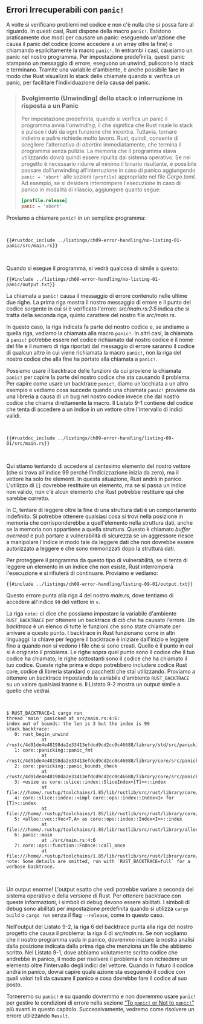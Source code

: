 ## Errori Irrecuperabili con `panic!`

A volte si verificano problemi nel codice e non c'è nulla che si possa fare al riguardo. In questi casi, Rust dispone della macro `panic!`. Esistono praticamente due modi per causare un panic: eseguendo un'azione che causa il panic del codice (come
accedere a un array oltre la fine) o chiamando esplicitamente la macro `panic!`.
In entrambi i casi, causiamo un panic nel nostro programma. Per impostazione predefinita, questi panic
stampano un messaggio di errore, eseguono un unwind, puliscono lo stack e terminano. Tramite una
variabile d'ambiente, è anche possibile fare in modo che Rust visualizzi lo stack delle chiamate quando si verifica un
panic, per facilitare l'individuazione della causa del panic.

> ### Svolgimento (Unwinding) dello stack o interruzione in risposta a un Panic
>
> Per impostazione predefinita, quando si verifica un panic il programma avvia l'_unwinding_, il che significa
> che Rust risale lo stack e pulisce i dati da ogni funzione che
> incontra. Tuttavia, tornare indietro e pulire richiede molto lavoro. Rust,
> quindi, consente di scegliere l'alternativa di _abortire_ immediatamente,
> che termina il programma senza pulizia.
> La memoria che il programma stava utilizzando dovrà quindi essere ripulita dal
> sistema operativo. Se nel progetto è necessario ridurre al minimo il binario risultante,
> è possibile passare dall'unwinding all'interruzione in caso di panico
> aggiungendo `panic = 'abort'` alle sezioni `[profile]` appropriate nel file
> _Cargo.toml_. Ad esempio, se si desidera interrompere l'esecuzione in caso di panico in modalità di rilascio,
> aggiungere quanto segue:
>
> ```toml
> [profile.release]
> panic = 'abort'
> ```

Proviamo a chiamare `panic!` in un semplice programma:

<Listing file-name="src/main.rs">

```rust,should_panic,panics
{{#rustdoc_include ../listings/ch09-error-handling/no-listing-01-panic/src/main.rs}}
```

</Listing>

Quando si esegue il programma, si vedrà qualcosa di simile a questo:

```console
{{#include ../listings/ch09-error-handling/no-listing-01-panic/output.txt}}
```

La chiamata a `panic!` causa il messaggio di errore contenuto nelle ultime due righe.
La prima riga mostra il nostro messaggio di errore e il punto del codice sorgente in cui si è verificato l'errore: _src/main.rs:2:5_ indica che si tratta della seconda riga,
quinto carattere del nostro file _src/main.rs_.

In questo caso, la riga indicata fa parte del nostro codice e, se andiamo a quella
riga, vediamo la chiamata alla macro `panic!`. In altri casi, la chiamata a `panic!` potrebbe
essere nel codice richiamato dal nostro codice e il nome del file e il numero di riga riportati dal
messaggio di errore saranno il codice di qualcun altro in cui viene richiamata la macro `panic!`,
non la riga del nostro codice che alla fine ha portato alla chiamata a `panic!`.

<!-- Old heading. Do not remove or links may break. -->

<a id="using-a-panic-backtrace"></a>

Possiamo usare il backtrace delle funzioni da cui proviene la chiamata `panic!` per capire
la parte del nostro codice che sta causando il problema. Per capire come usare
un backtrace `panic!`, diamo un'occhiata a un altro esempio e vediamo cosa succede quando
una chiamata `panic!` proviene da una libreria a causa di un bug nel nostro codice invece che
dal nostro codice che chiama direttamente la macro. Il Listato 9-1 contiene del codice che
tenta di accedere a un indice in un vettore oltre l'intervallo di indici validi.

<Listing number="9-1" file-name="src/main.rs" caption="Tentativo di accedere a un elemento oltre la fine di un vettore, che causerà una chiamata a `panic!`">

```rust,should_panic,panics
{{#rustdoc_include ../listings/ch09-error-handling/listing-09-01/src/main.rs}}
```

</Listing>

Qui stiamo tentando di accedere al centesimo elemento del nostro vettore (che si trova all'indice
99 perché l'indicizzazione inizia da zero), ma il vettore ha solo tre
elementi. In questa situazione, Rust andrà in panico. L'utilizzo di `[]` dovrebbe restituire
un elemento, ma se si passa un indice non valido, non c'è alcun elemento che Rust
potrebbe restituire qui che sarebbe corretto.

In C, tentare di leggere oltre la fine di una struttura dati è un comportamento
indefinito. Si potrebbe ottenere qualsiasi cosa si trovi nella posizione in memoria che corrisponderebbe
a quell'elemento nella struttura dati, anche se la memoria
non appartiene a quella struttura. Questo è chiamato _buffer overread_ e può
portare a vulnerabilità di sicurezza se un aggressore riesce a manipolare l'indice
in modo tale da leggere dati che non dovrebbe essere autorizzato a leggere e che sono memorizzati dopo
la struttura dati.

Per proteggere il programma da questo tipo di vulnerabilità, se si tenta di leggere un
elemento in un indice che non esiste, Rust interromperà l'esecuzione e si rifiuterà di
continuare. Proviamo e vediamo:

```console
{{#include ../listings/ch09-error-handling/listing-09-01/output.txt}}
```

Questo errore punta alla riga 4 del nostro _main.rs_, dove tentiamo di accedere all'indice
`99` del vettore in `v`.

La riga `note:` ci dice che possiamo impostare la variabile d'ambiente `RUST_BACKTRACE`
per ottenere un backtrace di ciò che ha causato l'errore. Un
_backtrace_ è un elenco di tutte le funzioni che sono state chiamate per arrivare a questo
punto. I backtrace in Rust funzionano come in altri linguaggi: la chiave per
leggere il backtrace è iniziare dall'inizio e leggere fino a quando non si vedono i file che
si sono creati. Quello è il punto in cui si è originato il problema. Le righe sopra quel punto
sono il codice che il tuo codice ha chiamato; le righe sottostanti sono il codice che ha chiamato il tuo
codice. Queste righe prima e dopo potrebbero includere codice Rust core, codice di libreria standard
o pacchetti che stai utilizzando. Proviamo a ottenere un backtrace
impostando la variabile d'ambiente `RUST_BACKTRACE` su un valore qualsiasi tranne `0`.
Il Listato 9-2 mostra un output simile a quello che vedrai.

<!-- manual-regeneration
cd listings/ch09-error-handling/listing-09-01
RUST_BACKTRACE=1 cargo run
copy the backtrace output below
check the backtrace number mentioned in the text below the listing
-->

<Listing number="9-2" caption="Il backtrace generato da una chiamata a `panic!` viene visualizzato quando la variabile d'ambiente `RUST_BACKTRACE` è impostata">

```console
$ RUST_BACKTRACE=1 cargo run
thread 'main' panicked at src/main.rs:4:6:
index out of bounds: the len is 3 but the index is 99
stack backtrace:
   0: rust_begin_unwind
             at /rustc/4d91de4e48198da2e33413efdcd9cd2cc0c46688/library/std/src/panicking.rs:692:5
   1: core::panicking::panic_fmt
             at /rustc/4d91de4e48198da2e33413efdcd9cd2cc0c46688/library/core/src/panicking.rs:75:14
   2: core::panicking::panic_bounds_check
             at /rustc/4d91de4e48198da2e33413efdcd9cd2cc0c46688/library/core/src/panicking.rs:273:5
   3: <usize as core::slice::index::SliceIndex<[T]>>::index
             at file:///home/.rustup/toolchains/1.85/lib/rustlib/src/rust/library/core/src/slice/index.rs:274:10
   4: core::slice::index::<impl core::ops::index::Index<I> for [T]>::index
             at file:///home/.rustup/toolchains/1.85/lib/rustlib/src/rust/library/core/src/slice/index.rs:16:9
   5: <alloc::vec::Vec<T,A> as core::ops::index::Index<I>>::index
             at file:///home/.rustup/toolchains/1.85/lib/rustlib/src/rust/library/alloc/src/vec/mod.rs:3361:9
   6: panic::main
             at ./src/main.rs:4:6
   7: core::ops::function::FnOnce::call_once
             at file:///home/.rustup/toolchains/1.85/lib/rustlib/src/rust/library/core/src/ops/function.rs:250:5
note: Some details are omitted, run with `RUST_BACKTRACE=full` for a verbose backtrace.
```

</Listing>

Un output enorme! L'output esatto che vedi potrebbe variare a seconda
del sistema operativo e della versione di Rust. Per ottenere backtrace con queste
informazioni, i simboli di debug devono essere abilitati. I simboli di debug sono abilitati per
impostazione predefinita quando si utilizza `cargo build` o `cargo run` senza il flag `--release`,
come in questo caso.

Nell'output del Listato 9-2, la riga 6 del backtrace punta alla riga del nostro
progetto che causa il problema: la riga 4 di _src/main.rs_. Se non vogliamo
che il nostro programma vada in panico, dovremmo iniziare la nostra analisi dalla posizione indicata
dalla prima riga che menziona un file che abbiamo scritto. Nel Listato 9-1, dove abbiamo
volutamente scritto codice che andrebbe in panico, il modo per risolvere il problema è non
richiedere un elemento oltre l'intervallo degli indici del vettore. Quando in futuro il codice
andrà in panico, dovrai capire quale azione sta eseguendo il codice
con quali valori tali da causare il panico e cosa dovrebbe fare il codice al suo posto.

Torneremo su `panic!` e su quando dovremmo e non dovremmo usare `panic!` per
gestire le condizioni di errore nella sezione [“To `panic!` or Not to
`panic!`”][to-panic-or-not-to-panic]<!-- ignore --> più avanti in questo
capitolo. Successivamente, vedremo come risolvere un errore utilizzando `Result`.

[to-panic-or-not-to-panic]: ch09-03-to-panic-or-not-to-panic.html#to-panic-or-not-to-panic
